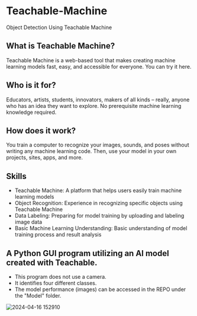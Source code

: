 # Teachable-Machine
Object Detection Using Teachable Machine
## What is Teachable Machine?
Teachable Machine is a web-based tool that makes creating machine learning models fast, easy, and accessible for everyone. You can try it here.

## Who is it for?
Educators, artists, students, innovators, makers of all kinds – really, anyone who has an idea they want to explore. No prerequisite machine learning knowledge required.

## How does it work?
You train a computer to recognize your images, sounds, and poses without writing any machine learning code. Then, use your model in your own projects, sites, apps, and more.

## Skills
- Teachable Machine: A platform that helps users easily train machine learning models
- Object Recognition: Experience in recognizing specific objects using Teachable Machine
- Data Labeling: Preparing for model training by uploading and labeling image data
- Basic Machine Learning Understanding: Basic understanding of model training process and result analysis

## A Python GUI program utilizing an AI model created with Teachable. 
- This program does not use a camera. 
- It identifies four different classes. 
- The model performance (images) can be accessed in the REPO under the "Model" folder.

![2024-04-16 152910](https://github.com/user-attachments/assets/13cf4b5e-9e26-4a8d-b371-55da686d64cc)
